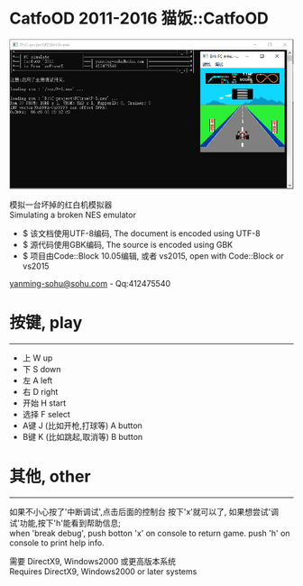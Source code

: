 ﻿# CatfoOD 2011-2016 猫饭::CatfoOD

![screen1](https://github.com/yanmingsohu/FC-emXlatXr/blob/master/screen1.jpg)


模拟一台坏掉的红白机模拟器  
Simulating a broken NES emulator


* $ 该文档使用UTF-8编码, The document is encoded using UTF-8
* $ 源代码使用GBK编码, The source is encoded using GBK
* $ 项目由Code::Block 10.05编辑, 或者 vs2015, open with Code::Block or vs2015


yanming-sohu@sohu.com - Qq:412475540


# 按键, play
---------------------------------------------

* 上	W	up
* 下	S	down
* 左	A	left
* 右	D	right	
* 开始	H	start
* 选择	F	select
* A键	J (比如开枪,打球等) A button
* B键	K (比如跳起,取消等) B button


# 其他, other
---------------------------------------------


如果不小心按了'中断调试',点击后面的控制台
按下'x'就可以了,
如果想尝试'调试'功能,按下'h'能看到帮助信息;   
when 'break debug', push botton 'x' on console to return game.
push 'h' on console to print help info.


需要 DirectX9, Windows2000 或更高版本系统  
Requires DirectX9, Windows2000 or later systems